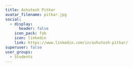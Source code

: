```yaml
---
title: Ashutosh Pitkar
avatar_filename: pitkar.jpg
social:
  - display:
      header: false
    icon_pack: fab
    icon: linkedin
    link: https://www.linkedin.com/in/ashutosh-pitkar/
superuser: false
user_groups:
  - Students
---
```

